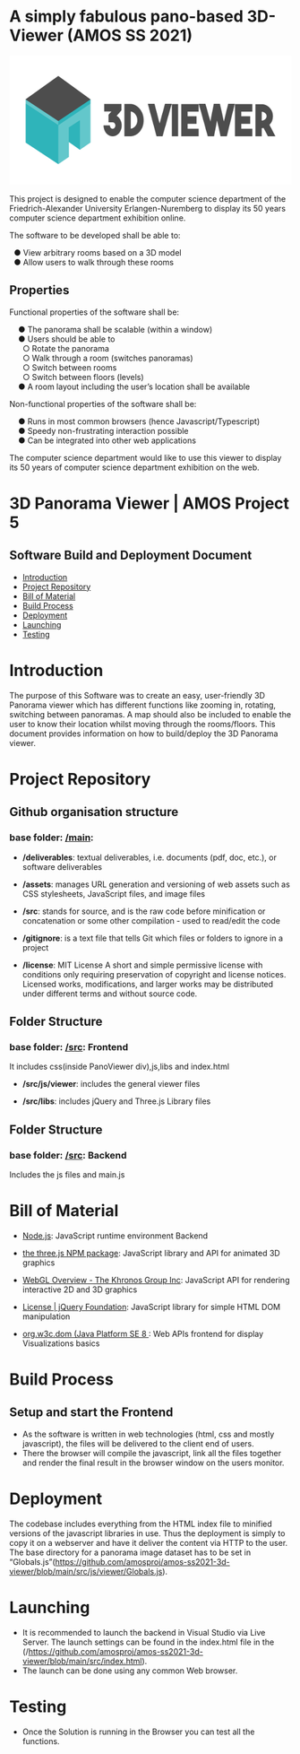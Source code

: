 # A simply fabulous pano-based 3D-Viewer (AMOS SS 2021)

<p align="center">
    <img src="Deliverables/2021-04-20-Final-Logo.png" alt="Logo" width="600" height="230">
  </a>
</p>

This project is designed to enable the computer science department of the Friedrich-Alexander University Erlangen-Nuremberg to display its 50 years computer science department exhibition online.

The software to be developed shall be able to:

 &nbsp; ● View arbitrary rooms based on a 3D model\
 &nbsp; ● Allow users to walk through these rooms

## Properties

Functional properties of the software shall be:

&nbsp; &nbsp; ● The panorama shall be scalable (within a window)\
&nbsp; &nbsp; ● Users should be able to\
&nbsp; &nbsp; &nbsp;    ○ Rotate the panorama\
&nbsp; &nbsp; &nbsp;    ○ Walk through a room (switches panoramas)\
&nbsp; &nbsp; &nbsp;    ○ Switch between rooms\
&nbsp; &nbsp; &nbsp;    ○ Switch between floors (levels)\
&nbsp; &nbsp; ● A room layout including the user’s location shall be available
  
Non-functional properties of the software shall be:

&nbsp; &nbsp;   ● Runs in most common browsers (hence Javascript/Typescript)\
&nbsp; &nbsp;   ● Speedy non-frustrating interaction possible\
&nbsp; &nbsp;   ● Can be integrated into other web applications
  
The computer science department would like to use this viewer to display its 50 years of computer science department exhibition on the web.

# 3D Panorama Viewer | AMOS Project 5
## Software Build and Deployment Document

- [Introduction](#introduction)
- [Project Repository](#project-repository)
- [Bill of Material](#bill-of-material)
- [Build Process](#build-process)
- [Deployment](#deployment)
- [Launching](#laaunching)
- [Testing](#testing)
  

# Introduction

The purpose of this Software was to create an easy, user-friendly 3D Panorama viewer which has different functions like zooming in, rotating, switching between panoramas. A map should also be included to enable the user to know their location whilst moving through the rooms/floors. This document provides information on how to build/deploy the 3D Panorama viewer.


# Project Repository


## Github organisation structure

### base folder: [/main](https://github.com/amosproj/amos-ss2021-3d-viewer/find/main):

-   **/deliverables**:
     textual deliverables, i.e. documents (pdf, doc, etc.), or software deliverables


-   **/assets**:
    manages URL generation and versioning of web assets such as CSS stylesheets, JavaScript files, and image files

-   **/src**:
    stands for source, and is the raw code before minification or concatenation or some other compilation - used to read/edit the code


-   **/gitignore**:
   is a text file that tells Git which files or folders to ignore in a project
   
   
-   **/license**:
    MIT License
    A short and simple permissive license with conditions only requiring preservation of copyright and license notices. Licensed works, modifications, and larger works may be distributed under different terms and without source code.
    

##  Folder Structure
### base folder: [/src](https://github.com/amosproj/amos-ss2021-3d-viewer/tree/main/src): Frontend

It includes css(inside PanoViewer div),js,libs and index.html

*  **/src/js/viewer**:
  includes the general viewer files
  
*  **/src/libs**:
  includes jQuery and Three.js Library files


## Folder Structure

### base folder: [/src](https://github.com/amosproj/amos-ss2021-3d-viewer/tree/main/src/js): Backend

Includes the js files and main.js



# Bill of Material

- [Node.js](https://nodejs.org/en/): JavaScript runtime environment Backend

- [the three.js NPM package](https://www.npmjs.com/package/three): JavaScript library and API for animated 3D graphics

- [WebGL Overview - The Khronos Group Inc](https://www.khronos.org/webgl/): JavaScript API for rendering interactive 2D and 3D graphics

- [License | jQuery Foundation](https://jquery.org/license/): JavaScript library for simple HTML DOM manipulation

- [org.w3c.dom (Java Platform SE 8 ](https://docs.oracle.com/javase/8/docs/api/org/w3c/dom/package-summary.html): Web APIs frontend for display Visualizations basics


# Build Process
## Setup and start the Frontend
  * As the software is written in web technologies (html, css and mostly javascript), the files will be delivered to the client end of users. 
  * There the browser will compile the javascript, link all the files together and render the final result in the browser window on the users monitor.
  
# Deployment
The codebase includes everything from the HTML index file to minified versions of the javascript libraries in use. Thus the deployment is simply to copy it on a webserver and have it deliver the content via HTTP to the user. The base directory for a panorama image dataset has to be set in “Globals.js”(https://github.com/amosproj/amos-ss2021-3d-viewer/blob/main/src/js/viewer/Globals.js).

# Launching
 - It is recommended to launch the backend in Visual Studio via Live Server. The launch settings can be found in the index.html file in the (/https://github.com/amosproj/amos-ss2021-3d-viewer/blob/main/src/index.html).
- The launch can be done using any common Web browser.

# Testing
- Once the Solution is running in the Browser you can test all the functions. 
